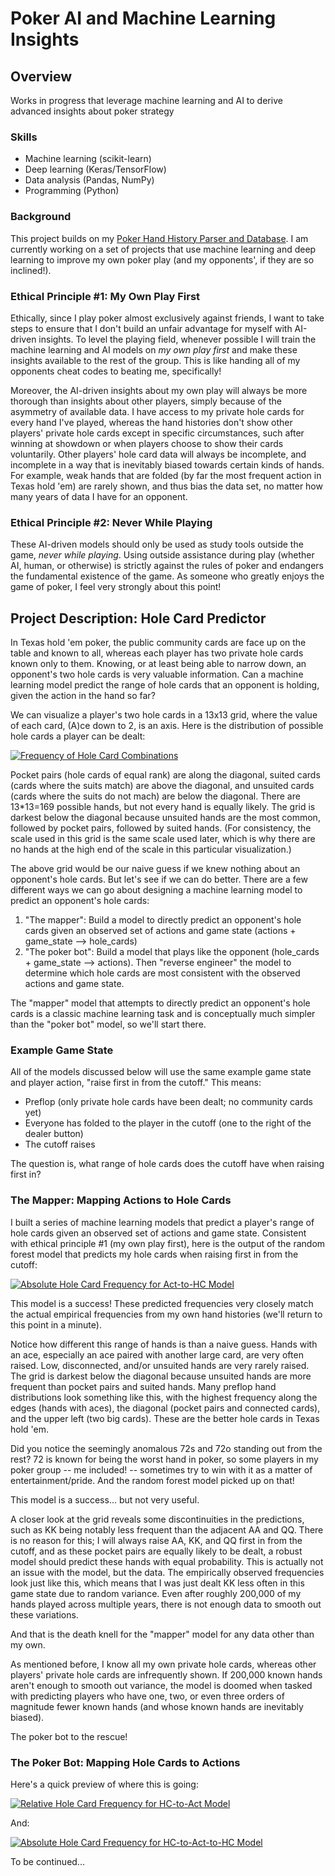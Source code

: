 # Poker AI and Machine Learning Insights

## Overview

Works in progress that leverage machine learning and AI to derive advanced insights about poker strategy

### Skills
- Machine learning (scikit-learn)
- Deep learning (Keras/TensorFlow)
- Data analysis (Pandas, NumPy)
- Programming (Python)

### Background

This project builds on my [Poker Hand History Parser and Database](parser). I am currently working on a set of projects that use machine learning and deep learning to improve my own poker play (and my opponents', if they are so inclined!). 

### Ethical Principle #1: My Own Play First

Ethically, since I play poker almost exclusively against friends, I want to take steps to ensure that I don't build an unfair advantage for myself with AI-driven insights. To level the playing field, whenever possible I will train the machine learning and AI models on *my own play first* and make these insights available to the rest of the group. This is like handing all of my opponents cheat codes to beating me, specifically!

Moreover, the AI-driven insights about my own play will always be more thorough than insights about other players, simply because of the asymmetry of available data. I have access to my private hole cards for every hand I've played, whereas the hand histories don't show other players' private hole cards except in specific circumstances, such after winning at showdown or when players choose to show their cards voluntarily. Other players' hole card data will always be incomplete, and incomplete in a way that is inevitably biased towards certain kinds of hands. For example, weak hands that are folded (by far the most frequent action in Texas hold 'em) are rarely shown, and thus bias the data set, no matter how many years of data I have for an opponent.

### Ethical Principle #2: Never While Playing

These AI-driven models should only be used as study tools outside the game, *never while playing*. Using outside assistance during play (whether AI, human, or otherwise) is strictly against the rules of poker and endangers the fundamental existence of the game. As someone who greatly enjoys the game of poker, I feel very strongly about this point!

## Project Description: Hole Card Predictor

In Texas hold 'em poker, the public community cards are face up on the table and known to all, whereas each player has two private hole cards known only to them. Knowing, or at least being able to narrow down, an opponent's two hole cards is very valuable information. Can a machine learning model predict the range of hole cards that an opponent is holding, given the action in the hand so far?

We can visualize a player's two hole cards in a 13x13 grid, where the value of each card, (A)ce down to 2, is an axis. Here is the distribution of possible hole cards a player can be dealt:

[![Frequency of Hole Card Combinations](images/ml/Frequency_of_Hole_Card_Combinations.png)](images/ml/Frequency_of_Hole_Card_Combinations.png)

Pocket pairs (hole cards of equal rank) are along the diagonal, suited cards (cards where the suits match) are above the diagonal, and unsuited cards (cards where the suits do not mach) are below the diagonal. There are 13\*13=169 possible hands, but not every hand is equally likely. The grid is darkest below the diagonal because unsuited hands are the most common, followed by pocket pairs, followed by suited hands. (For consistency, the scale used in this grid is the same scale used later, which is why there are no hands at the high end of the scale in this particular visualization.)

The above grid would be our naive guess if we knew nothing about an opponent's hole cards. But let's see if we can do better. There are a few different ways we can go about designing a machine learning model to predict an opponent's hole cards:

1. "The mapper": Build a model to directly predict an opponent's hole cards given an observed set of actions and game state (actions + game_state --> hole_cards)
2. "The poker bot": Build a model that plays like the opponent (hole_cards + game_state --> actions). Then "reverse engineer" the model to determine which hole cards are most consistent with the observed actions and game state.

The "mapper" model that attempts to directly predict an opponent's hole cards is a classic machine learning task and is conceptually much simpler than the "poker bot" model, so we'll start there.

### Example Game State

All of the models discussed below will use the same example game state and player action, "raise first in from the cutoff." This means:

- Preflop (only private hole cards have been dealt; no community cards yet)
- Everyone has folded to the player in the cutoff (one to the right of the dealer button)
- The cutoff raises

The question is, what range of hole cards does the cutoff have when raising first in?

### The Mapper: Mapping Actions to Hole Cards

I built a series of machine learning models that predict a player's range of hole cards given an observed set of actions and game state. Consistent with ethical principle #1 (my own play first), here is the output of the random forest model that predicts my hole cards when raising first in from the cutoff:

[![Absolute Hole Card Frequency for Act-to-HC Model](images/ml/Absolute_Hole_Card_Frequency_for_Act-to-HC_Model.png)](images/ml/Absolute_Hole_Card_Frequency_for_Act-to-HC_Model.png)

This model is a success! These predicted frequencies very closely match the actual empirical frequencies from my own hand histories (we'll return to this point in a minute).

Notice how different this range of hands is than a naive guess. Hands with an ace, especially an ace paired with another large card, are very often raised. Low, disconnected, and/or unsuited hands are very rarely raised. The grid is darkest below the diagonal because unsuited hands are more frequent than pocket pairs and suited hands. Many preflop hand distributions look something like this, with the highest frequency along the edges (hands with aces), the diagonal (pocket pairs and connected cards), and the upper left (two big cards). These are the better hole cards in Texas hold 'em.

Did you notice the seemingly anomalous 72s and 72o standing out from the rest? 72 is known for being the worst hand in poker, so some players in my poker group -- me included! -- sometimes try to win with it as a matter of entertainment/pride. And the random forest model picked up on that!

This model is a success... but not very useful. 

A closer look at the grid reveals some discontinuities in the predictions, such as KK being notably less frequent than the adjacent AA and QQ. There is no reason for this; I will always raise AA, KK, and QQ first in from the cutoff, and as these pocket pairs are equally likely to be dealt, a robust model should predict these hands with equal probability. This is actually not an issue with the model, but the data. The empirically observed frequencies look just like this, which means that I was just dealt KK less often in this game state due to random variance. Even after roughly 200,000 of my hands played across multiple years, there is not enough data to smooth out these variations.

And that is the death knell for the "mapper" model for any data other than my own.

As mentioned before, I know all my own private hole cards, whereas other players' private hole cards are infrequently shown. If 200,000 known hands aren't enough to smooth out variance, the model is doomed when tasked with predicting players who have one, two, or even three orders of magnitude fewer known hands (and whose known hands are inevitably biased).

The poker bot to the rescue!

### The Poker Bot: Mapping Hole Cards to Actions

Here's a quick preview of where this is going:

[![Relative Hole Card Frequency for HC-to-Act Model](images/ml/Relative_Hole_Card_Frequency_for_HC-to-Act_Model.png)](Relative_Hole_Card_Frequency_for_HC-to-Act_Model.png)

And:

[![Absolute Hole Card Frequency for HC-to-Act-to-HC Model](images/ml/Absolute_Hole_Card_Frequency_for_HC-to-Act-to-HC_Model.png)](Absolute_Hole_Card_Frequency_for_HC-to-Act-to-HC_Model.png)

To be continued...